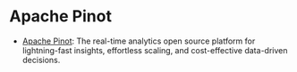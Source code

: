 # Apache Pinot
- [Apache Pinot](https://pinot.apache.org/): The real-time analytics open source platform for lightning-fast insights, effortless scaling, and cost-effective data-driven decisions.
